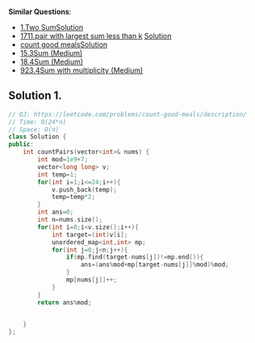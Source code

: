 
**Similar Questions**:
* [1.Two Sum](https://leetcode.com/problems/two-sum)[Solution](/leetcode/1/Readme.md)
* [1711.pair with largest sum less than k](https://practice.geeksforgeeks.org/problems/pair-with-largest-sum-which-is-less-than-k-in-the-array/1) [Solution](/Gfg/1/README)
* [count good meals](https://leetcode.com/problems/count-good-meals/description/)[Solution](/leetcode/1711/Readme.md)
* [15.3Sum (Medium)](https://leetcode.com/problems/3sum)
* [18.4Sum (Medium)](https://leetcode.com/problems/4sum)
* [923.4Sum with multiplicity (Medium)](https://leetcode.com/problems/3sum-with-multiplicity/)

## Solution 1.

```cpp
// OJ: https://leetcode.com/problems/count-good-meals/description/
// Time: O(24*n)
// Space: O(n)
class Solution {
public:
    int countPairs(vector<int>& nums) {
        int mod=1e9+7;
        vector<long long> v;
        int temp=1;
        for(int i=1;i<=24;i++){
            v.push_back(temp);
            temp=temp*2;
        }
        int ans=0;
        int n=nums.size();
        for(int i=0;i<v.size();i++){
            int target=(int)v[i];
            unordered_map<int,int> mp;
            for(int j=0;j<n;j++){
                if(mp.find(target-nums[j])!=mp.end()){
                    ans=(ans%mod+mp[target-nums[j]]%mod)%mod;
                }
                mp[nums[j]]++;
            }
        }
        return ans%mod;

        
    }
};
```

